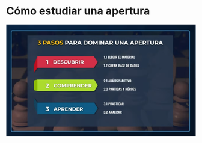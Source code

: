 # Cómo estudiar una apertura

![Screenshot from 2023-02-12 11-39-29.png](Co%CC%81mo%20estudiar%20una%20apertura%20ebed91f7353941aea18d1d9662e2884e/Screenshot_from_2023-02-12_11-39-29.png)